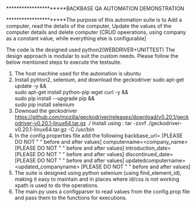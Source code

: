 **********************BACKBASE QA AUTOMATION DEMONSTRATION

**********************The purpose of this automation suite is to Add a computer, read the details of the computer, Update the values of the computer details and delete computer [CRUD opeerations, using company as a constant value, while everything else is configurable]

The code is the designed used python2(WEBDRIVER+UNITTEST)
The design approach is modular to suit the custom needs.
Please follow the below mentioned steps to execute the testsuite.
1. The host machine used for the automation is ubuntu
2. Install pyhton2, selenium, and download the geckodriver
    sudo apt-get update -y && \
    sudo apt-get install python-pip wget curl -y && \
    sudo pip install --upgrade pip && \
    sudo pip install selenium
3. Downoad the geckodriver https://github.com/mozilla/geckodriver/releases/download/v0.20.1/geckodriver-v0.20.1-linux64.tar.gz ./
    Install using : tar -zxvf ./geckodriver-v0.20.1-linux64.tar.gz -C /usr/bin 
4. In the config.properties file add the following
    backbase_url=<hthe test URL given> [PLEASE DO NOT " " before and after values]
    computername=<company_name> [PLEASE DO NOT " " before and after values]
    introduction_date=<yyyy-mm-dd> [PLEASE DO NOT " " before and after values]
    discontinued_date=<yyyy-mm-dd> [PLEASE DO NOT " " before and after values]
    updatedcomputername=<updated_companyname> [PLEASE DO NOT " " before and after values]
5. The suite is designed using python selenium (using find_element_id), making it easy to maintain and in places where id/css is 
   not working xpath is used to do the operations.
6. The main.py uses a configparser to read values from the config.prop file and pass them to the functions for executions.

 
